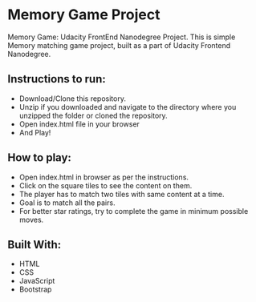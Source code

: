 # Memory Game Project
Memory Game: Udacity FrontEnd Nanodegree Project. This is simple Memory matching game project, built as a part of Udacity Frontend Nanodegree.

## Instructions to run:
- Download/Clone this repository.
- Unzip if you downloaded and navigate to the directory where you unzipped the folder or cloned the repository.
- Open index.html file in your browser 
- And Play!

## How to play:
- Open index.html in browser as per the instructions.
- Click on the square tiles to see the content on them.
- The player has to match two tiles with same content at a time.
- Goal is to match all the pairs.
- For better star ratings, try to complete the game in minimum possible moves.

## Built With:
- HTML
- CSS
- JavaScript
- Bootstrap